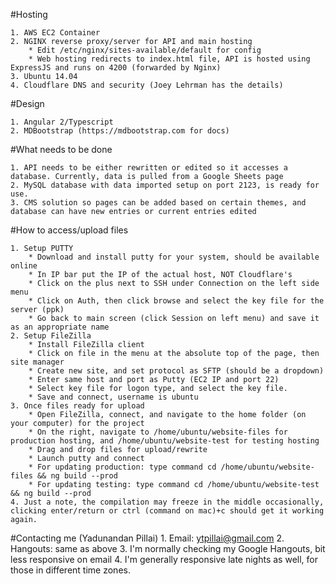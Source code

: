 #Hosting
    
    1. AWS EC2 Container
    2. NGINX reverse proxy/server for API and main hosting
        * Edit /etc/nginx/sites-available/default for config
        * Web hosting redirects to index.html file, API is hosted using ExpressJS and runs on 4200 (forwarded by Nginx)
    3. Ubuntu 14.04
    4. Cloudflare DNS and security (Joey Lehrman has the details)


#Design 
    
    1. Angular 2/Typescript
    2. MDBootstrap (https://mdbootstrap.com for docs)
    
#What needs to be done

    1. API needs to be either rewritten or edited so it accesses a database. Currently, data is pulled from a Google Sheets page
    2. MySQL database with data imported setup on port 2123, is ready for use.
    3. CMS solution so pages can be added based on certain themes, and database can have new entries or current entries edited

#How to access/upload files
    
    1. Setup PUTTY
        * Download and install putty for your system, should be available online
        * In IP bar put the IP of the actual host, NOT Cloudflare's
        * Click on the plus next to SSH under Connection on the left side menu
        * Click on Auth, then click browse and select the key file for the server (ppk)
        * Go back to main screen (click Session on left menu) and save it as an appropriate name
    2. Setup FileZilla
        * Install FileZilla client
        * Click on file in the menu at the absolute top of the page, then site manager
        * Create new site, and set protocol as SFTP (should be a dropdown)
        * Enter same host and port as Putty (EC2 IP and port 22)
        * Select key file for logon type, and select the key file.
        * Save and connect, username is ubuntu
    3. Once files ready for upload
        * Open FileZilla, connect, and navigate to the home folder (on your computer) for the project
        * On the right, navigate to /home/ubuntu/website-files for production hosting, and /home/ubuntu/website-test for testing hosting
        * Drag and drop files for upload/rewrite
        * Launch putty and connect
        * For updating production: type command cd /home/ubuntu/website-files && ng build --prod
        * For updating testing: type command cd /home/ubuntu/website-test && ng build --prod
    4. Just a note, the compilation may freeze in the middle occasionally, clicking enter/return or ctrl (command on mac)+c should get it working again. 
    
    
#Contacting me (Yadunandan Pillai)
    1. Email: ytpillai@gmail.com
    2. Hangouts: same as above
    3. I'm normally checking my Google Hangouts, bit less responsive on email
    4. I'm generally responsive late nights as well, for those in different time zones. 